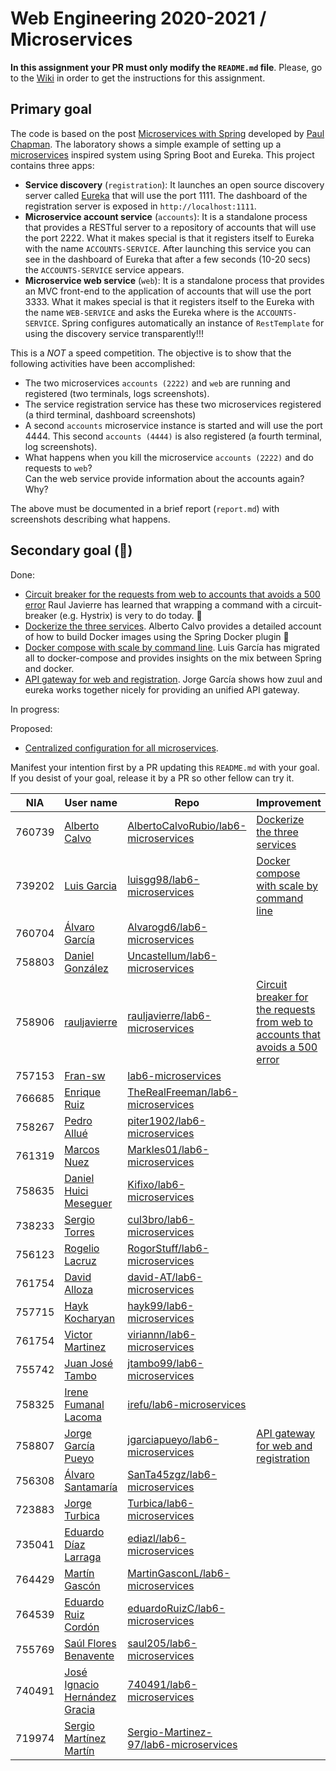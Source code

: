 # Web Engineering 2020-2021 / Microservices

**In this assignment your PR must only modify the `README.md` file**.
Please, go to the [Wiki](https://github.com/UNIZAR-30246-WebEngineering/lab6-microservices/wiki) in order to get the instructions for this assignment.

## Primary goal

The code is based on the post [Microservices with Spring](https://spring.io/blog/2015/07/14/microservices-with-spring) developed by [Paul Chapman](https://spring.io/team/pchapman).
The laboratory shows a simple example of setting up a [microservices](http://martinfowler.com/articles/microservices.html) inspired system using Spring Boot and Eureka.
This project contains three apps:

* **Service discovery** (`registration`):
  It launches an open source  discovery server called [Eureka](https://github.com/Netflix/eureka) that will use the port 1111.
  The dashboard of the registration server is exposed in `http://localhost:1111`.
* **Microservice account service** (`accounts`):
  It is a standalone process that provides a RESTful server to a repository of accounts that will use the port 2222.
  What it makes special is that it registers itself to Eureka with the name `ACCOUNTS-SERVICE`.
  After launching this service you can see in the dashboard of Eureka that after a few seconds (10-20 secs) the `ACCOUNTS-SERVICE` service appears.
* **Microservice web service** (`web`):
  It is a standalone process that provides an MVC front-end to the application of accounts that will use the port 3333.
  What it makes special is that it registers itself to the Eureka with the name `WEB-SERVICE` and asks the Eureka where is the `ACCOUNTS-SERVICE`.
  Spring configures automatically an instance of `RestTemplate` for using the discovery service transparently!!!

This is a *NOT* a speed competition. The objective is to show that the following activities have been accomplished:

* The two microservices `accounts (2222)` and `web` are running and registered (two terminals, logs screenshots).
* The service registration service has these two microservices registered (a third terminal, dashboard screenshots)
* A second `accounts` microservice instance is started and will use the port 4444. This second `accounts (4444)` is also registered (a fourth terminal, log screenshots).
* What happens when you kill the microservice `accounts (2222)` and do requests to `web`?  
  Can the web service provide information about the accounts again? Why?

The above must be documented in a brief report (`report.md`) with screenshots describing what happens.

## Secondary goal (:gift:)

Done:

* [Circuit breaker for the requests from web to accounts that avoids a 500 error](https://github.com/rauljavierre/lab6-microservices/tree/test) Raul Javierre has learned that wrapping a command with a circuit-breaker (e.g. Hystrix) is very to do today. :gift:
* [Dockerize the three services](https://github.com/UNIZAR-30246-WebEngineering/lab6-microservices/pull/9). Alberto Calvo provides a detailed account of how to build Docker images using the Spring Docker plugin :gift:
* [Docker compose with scale by command line](https://github.com/luisgg98/lab6-microservices/tree/docker-compose). Luis García has migrated all to docker-compose and provides insights on the mix between Spring and docker. 
* [API gateway for web and registration](https://github.com/jgarciapueyo/lab6-microservices/tree/gift). Jorge García shows how zuul and eureka works together nicely for providing an unified API gateway. 

In progress:


Proposed:

* [Centralized configuration for all microservices](https://spring.io/guides/gs/routing-and-filtering/).

Manifest your intention first by a PR updating this `README.md` with your goal.
If you desist of your goal, release it by a PR so other fellow can try it.

|NIA    | User name | Repo | Improvement | Score  
|-------|-----------|------|-------------|--------
| 760739 | [Alberto Calvo](https://github.com/AlbertoCalvoRubio) | [AlbertoCalvoRubio/lab6-microservices](https://github.com/AlbertoCalvoRubio/lab6-microservices/tree/test) | [Dockerize the three services](https://spring.io/guides/topicals/spring-boot-docker) | :gift:
| 739202 | [Luis Garcia](https://github.com/luisgg98) | [luisgg98/lab6-microservices](https://github.com/luisgg98/lab6-microservices/tree/test) | [Docker compose with scale by command line](https://thepracticaldeveloper.com/dockerize-spring-boot/) | :gift:
| 760704 | [Álvaro García](https://github.com/Alvarogd6)|[Alvarogd6/lab6-microservices](https://github.com/Alvarogd6/lab6-microservices/tree/test)| |
| 758803 | [Daniel González](https://github.com/Uncastellum) | [Uncastellum/lab6-microservices](https://github.com/Uncastellum/lab6-microservices/tree/test) |    |    | 
| 758906 | [rauljavierre](https://github.com/rauljavierre) | [rauljavierre/lab6-microservices](https://github.com/rauljavierre/lab6-microservices/tree/test) | [Circuit breaker for the requests from web to accounts that avoids a 500 error](https://spring.io/guides/gs/circuit-breaker/) | :gift: |
| 757153 | [Fran-sw](https://github.com/Fran-sw) |[lab6-microservices](https://github.com/Fran-sw/lab6-microservices/tree/test)     |        | 
| 766685 | [Enrique Ruiz](https://github.com/TheRealFreeman) | [TheRealFreeman/lab6-microservices](https://github.com/TheRealFreeman/lab6-microservices/tree/test) | |
| 758267 | [Pedro Allué](https://github.com/piter1902) | [piter1902/lab6-microservices](https://github.com/piter1902/lab6-microservices/tree/test) |    |
| 761319 | [Marcos Nuez](https://github.com/Markles01) | [Markles01/lab6-microservices](https://github.com/Markles01/lab6-microservices/tree/test) | |
| 758635 | [Daniel Huici Meseguer](https://github.com/Kifixo) | [Kifixo/lab6-microservices](https://github.com/Kifixo/lab6-microservices/tree/test) |    |
| 738233 | [Sergio Torres](https://github.com/cul3bro) | [cul3bro/lab6-microservices](https://github.com/cul3bro/lab6-microservices/tree/test) |    |
| 756123 | [Rogelio Lacruz](https://github.com/RogorStuff) | [RogorStuff/lab6-microservices](https://github.com/RogorStuff/lab6-microservices/tree/test) |    |
| 761754 | [David Alloza](https://github.com/david-AT) | [david-AT/lab6-microservices](https://github.com/david-AT/lab6-microservices/tree/test) |    |
| 757715 | [Hayk Kocharyan](https://github.com/hayk99) | [hayk99/lab6-microservices](https://github.com/hayk99/lab6-microservices/tree/test) |    |
| 761754 | [Victor Martinez](https://github.com/viriannn) | [viriannn/lab6-microservices](https://github.com/viriannn/lab6-microservices/tree/test) |    |
| 755742 | [Juan José Tambo](https://github.com/jtambo99) | [jtambo99/lab6-microservices](https://github.com/jtambo99/lab6-microservices/tree/test) |    |
| 758325 | [Irene Fumanal Lacoma](https://github.com/irefu) | [irefu/lab6-microservices](https://github.com/irefu/lab6-microservices/tree/test) |    |
| 758807 | [Jorge García Pueyo](https://github.com/jgarciapueyo) | [jgarciapueyo/lab6-microservices](https://github.com/jgarciapueyo/lab6-microservices/tree/test) | [API gateway for web and registration](https://github.com/jgarciapueyo/lab6-microservices/tree/gift) | :gift: |
| 756308 | [Álvaro Santamaría](https://github.com/SanTa45zgz) | [SanTa45zgz/lab6-microservices](https://github.com/SanTa45zgz/lab6-microservices/tree/test) |  |
| 723883 | [Jorge Turbica](https://github.com/turbica) | [Turbica/lab6-microservices](https://github.com/turbica/lab6-microservices/tree/test) |  |
| 735041 | [Eduardo Díaz Larraga](https://github.com/ediazl) | [ediazl/lab6-microservices](https://github.com/ediazl/lab6-microservices/tree/test) |    |
| 764429 | [Martín Gascón](https://github.com/MartinGasconL) | [MartinGasconL/lab6-microservices](https://github.com/MartinGasconL/lab6-microservices/tree/test) |  |
| 764539 | [Eduardo Ruiz Cordón](https://github.com/eduardoRuizC) | [eduardoRuizC/lab6-microservices](https://github.com/eduardoRuizC/lab6-microservices/tree/test) |    |
| 755769 | [Saúl Flores Benavente](https://github.com/saul205) | [saul205/lab6-microservices](https://github.com/saul205/lab6-microservices/tree/test) |    |
| 740491 | [José Ignacio Hernández Gracia](https://github.com/740491) | [740491/lab6-microservices](https://github.com/740491/lab6-microservices/tree/test) |  | |
| 719974 | [Sergio Martínez Martín](https://github.com/Sergio-Martinez-97) | [Sergio-Martinez-97/lab6-microservices](https://github.com/Sergio-Martinez-97/lab6-microservices/tree/test) |  | |
